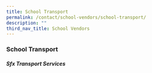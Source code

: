 ```yaml
---
title: School Transport
permalink: /contact/school-vendors/school-transport/
description: ""
third_nav_title: School Vendors
---
```

### **School Transport**
##### **Sfx Transport Services**

